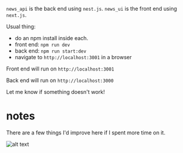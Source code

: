 `news_api` is the back end using `nest.js`. `news_ui` is the front end using `next.js`.

Usual thing:
- do an npm install inside each.
- front end: `npm run dev`
- back end: `npm run start:dev`
- navigate to `http://localhost:3001` in a browser

Front end will run on `http://localhost:3001`

Back end will run on `http://localhost:3000`

Let me know if something doesn't work!

# notes

There are a few things I'd improve here if I spent more time on it.

![alt text](./conde_nast_final.gif)